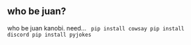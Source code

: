 
 who be juan?
---
who be juan kanobi.
need...
<code> pip install cowsay
 pip install discord
 pip install pyjokes</code>
